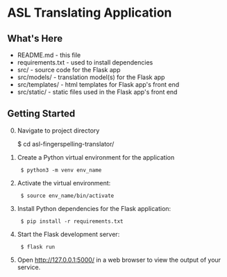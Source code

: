 ASL Translating Application
===========================

What's Here
-----------

* README.md - this file
* requirements.txt - used to install dependencies
* src/ - source code for the Flask app
* src/models/ - translation model(s) for the Flask app
* src/templates/ - html templates for Flask app's front end
* src/static/ - static files used in the Flask app's front end

Getting Started
---------------

0. Navigate to project directory
	
	$ cd asl-fingerspelling-translator/

1. Create a Python virtual environment for the application

        $ python3 -m venv env_name

2. Activate the virtual environment:

        $ source env_name/bin/activate

3. Install Python dependencies for the Flask application:

        $ pip install -r requirements.txt

4. Start the Flask development server:

        $ flask run

5. Open http://127.0.0.1:5000/ in a web browser to view the output of your
   service.
